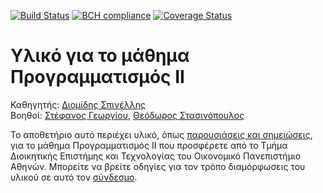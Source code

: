 [![Build Status](https://travis-ci.org/stefanos1316/courses.svg?branch=master)](https://travis-ci.org/stefanos1316/courses)
[![BCH compliance](https://bettercodehub.com/edge/badge/stefanos1316/courses?branch=master)](https://bettercodehub.com/)
[![Coverage Status](https://coveralls.io/repos/github/stefanos1316/stefanos1316.github.io/badge.svg?branch=master)](https://coveralls.io/github/stefanos1316/stefanos1316.github.io?branch=master)

# Υλικό για το μάθημα Προγραμματισμός ΙΙ

Καθηγητής: [Διομίδης Σπινέλλης](https://www.balab.aueb.gr/diomidis-spinellis.html) <br/>
Βοηθοί: [Στέφανος Γεωργίου](https://www.balab.aueb.gr/stefanos-georgiou.html), [Θεόδωρος Στασινόπουλος](https://www.balab.aueb.gr/theodore-stassinopoulos.html)

Το αποθετήριο αυτό περιέχει υλικό, όπως [παρουσιάσεις και σημειώσεις](https://stefanos1316.github.io/courses/index.html), 
για το μάθημα Προγραμματισμός ΙΙ που προσφέρετε από το Τμήμα Διοικητικής Επιστήμης και Τεχνολογίας του Οικονομικό Πανεπιστήμιο Αθηνών. 
Μπορείτε να βρείτε οδηγίες για τον τρόπο διαμόρφωσεις του υλικού σε αυτό τον [σύνδεσμο](courses/admin/authoring.md).
